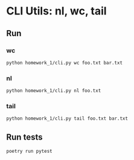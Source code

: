 # CLI Utils: nl, wc, tail

## Run

### wc

```bash
python homework_1/cli.py wc foo.txt bar.txt
```


### nl

```bash
python homework_1/cli.py nl foo.txt
```

### tail

```bash
python homework_1/cli.py tail foo.txt bar.txt
```

## Run tests

```bash
poetry run pytest
```
